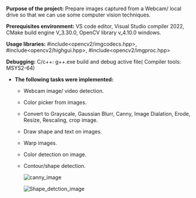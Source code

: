 
**Purpose of the project:** Prepare images captured from a Webcam/ local drive so that we can use some computer vision techniques.

**Prerequisites environment:** VS code editor, Visual Studio compiler 2022,  CMake build engine V_3.30.0, OpenCV library v_4.10.0 windows.

**Usage libraries:**  #include<opencv2/imgcodecs.hpp>,  #include<opencv2/highgui.hpp>, #include<opencv2/imgproc.hpp>

**Debugging:**  C/c++: g++.exe build and debug active file( Compiler tools: MSYS2-64)

- **The following tasks were implemented:**
    - Webcam image/ video detection.
    - Color picker from images.
    - Convert to Grayscale, Gaussian Blurr, Canny, Image Dialation, Erode, Resize, Rescaling, crop image.
    -  Draw shape and text on images.
    -  Warp images.
    -  Color detection on image.
    -  Contour/shape detection.

       ![canny_image](https://github.com/abulzunayed/C_plus_plus_Projects/assets/122612945/f7cbe052-7ad2-4b2c-a967-15fc356191e0)
       

        ![Shape_detction_image](https://github.com/abulzunayed/C_plus_plus_Projects/assets/122612945/d75cf578-a39b-404f-b759-14883100e5ea)
